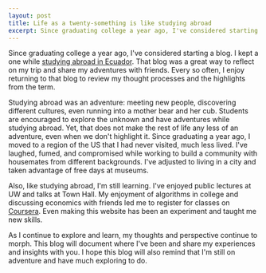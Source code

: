 ```yaml
---
layout: post
title: Life as a twenty-something is like studying abroad
excerpt: Since graduating college a year ago, I've considered starting a blog. I kept a one while <a href="http://conservationofbears.blogspot.com/"> studying abroad in Ecuador</a>. That blog was a great way to reflect on my trip and share my adventures with friends. Every so often, I enjoy returning to that blog to review my thought processes and the highlights from the term.
---
```


Since graduating college a year ago, I've considered starting a blog.
I kept a one while <a href="http://conservationofbears.blogspot.com/"> studying 
abroad in Ecuador</a>. That blog was a great way to reflect on my trip and share
my adventures with friends. Every so often, I enjoy returning to that blog to
review my thought processes and the highlights from the term.

Studying abroad was an adventure: meeting new people, discovering different cultures,
even running into a mother bear and her cub. Students are encouraged to explore the
unknown and have adventures while studying abroad. Yet, that does not make the rest
of life any less of an adventure, even when we don't highlight it. Since graduating
a year ago, I moved to a region of the US that I had never visited, much less lived.
I've laughed, fumed, and compromised while working to build a community with 
housemates from different backgrounds. I've adjusted to living in a city and taken 
advantage of free days at museums.

Also, like studying abroad, I'm still learning. I've enjoyed public lectures at UW
and talks at Town Hall. My enjoyment of algorithms in college and discussing economics
with friends led me to register for classes on <a href="http://www.coursera.org">Coursera</a>.
Even making this website has been an experiment and taught me new skills.

As I continue to explore and learn, my thoughts and perspective continue to morph.
This blog will document where I've been and share my experiences and insights with you.
I hope this blog will also remind that I'm still on adventure and have much exploring to do.
